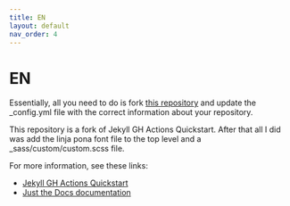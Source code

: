 ```yaml
---
title: EN
layout: default
nav_order: 4
---
```


# EN

<span class="eng">Essentially, all you need to do is fork [this repository](https://github.com/joelthomastr/lipu-sulilonsitelen-pona) and update the _config.yml file with the correct information about your repository.</span>

<span class="eng">This repository is a fork of Jekyll GH Actions Quickstart. After that all I did was add the linja pona font file to the top level and a _sass/custom/custom.scss file.</span>

<span class="eng">For more information, see these links:</span>

- <span class="eng">[Jekyll GH Actions Quickstart](https://michaelcurrin.github.io/jekyll-gh-actions-quickstart/)</span>
- <span class="eng">[Just the Docs documentation](https://pmarsceill.github.io/just-the-docs/)</span>
